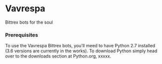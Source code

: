# Vavrespa
Bittrex bots for the soul

### Prerequisites

To use the Vavrespa Bittrex bots, you'll meed to have Python 2.7 installed (3.6 versions are currently in the works). To download Python simply head over to the downloads section at Python.org, xxxxx.
